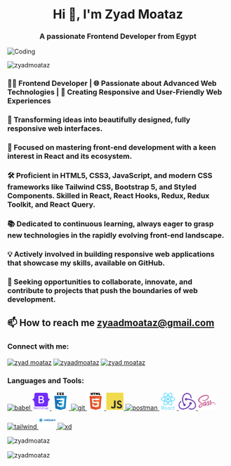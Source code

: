 

<h1 align="center">Hi 👋, I'm Zyad Moataz</h1>
<h3 align="center">A passionate Frontend Developer from Egypt </h3>


<img text-align="center" display="block" width="500px" alt="Coding" src="https://user-images.githubusercontent.com/115187902/230700872-d5f44b85-56c7-4e27-80a4-6e2db901e60c.gif">

<p align="left"> <img src="https://komarev.com/ghpvc/?username=zyadmoataz&label=Profile%20views&color=0e75b6&style=flat" alt="zyadmoataz" /> </p>

### 👨‍💻 Frontend Developer | 🌐 Passionate about Advanced Web Technologies | 🚀 Creating Responsive and User-Friendly Web Experiences

### 🎨 Transforming ideas into beautifully designed, fully responsive web interfaces.

### 🚧 Focused on mastering front-end development with a keen interest in React and its ecosystem.

### 🛠️ Proficient in HTML5, CSS3, JavaScript, and modern CSS frameworks like Tailwind CSS, Bootstrap 5, and Styled Components. Skilled in React, React Hooks, Redux, Redux Toolkit, and React Query.

### 📚 Dedicated to continuous learning, always eager to grasp new technologies in the rapidly evolving front-end landscape.

### 💡 Actively involved in building responsive web applications that showcase my skills, available on GitHub.

### 💼 Seeking opportunities to collaborate, innovate, and contribute to projects that push the boundaries of web development.

## 📫 How to reach me **zyaadmoataz@gmail.com**

<h3 align="left">Connect with me:</h3>
<p align="left">
<a href="https://fb.com/zyad moataz" target="blank"><img align="center" src="https://raw.githubusercontent.com/rahuldkjain/github-profile-readme-generator/master/src/images/icons/Social/facebook.svg" alt="zyad moataz" height="30" width="40" /></a>
<a href="https://instagram.com/zyaadmoataz" target="blank"><img align="center" src="https://raw.githubusercontent.com/rahuldkjain/github-profile-readme-generator/master/src/images/icons/Social/instagram.svg" alt="zyaadmoataz" height="30" width="40" /></a>
<a href="https://linkedin.com/in/zyad moataz" target="blank"><img align="center" src="https://raw.githubusercontent.com/rahuldkjain/github-profile-readme-generator/master/src/images/icons/Social/linked-in-alt.svg" alt="zyad moataz" height="30" width="40" /></a>

</p>

<h3 align="left">Languages and Tools:</h3>
<p align="left"> <a href="https://babeljs.io/" target="_blank" rel="noreferrer"> <img src="https://www.vectorlogo.zone/logos/babeljs/babeljs-icon.svg" alt="babel" width="40" height="40"/> </a> <a href="https://getbootstrap.com" target="_blank" rel="noreferrer"> <img src="https://raw.githubusercontent.com/devicons/devicon/master/icons/bootstrap/bootstrap-plain-wordmark.svg" alt="bootstrap" width="40" height="40"/> </a> <a href="https://www.w3schools.com/css/" target="_blank" rel="noreferrer"> <img src="https://raw.githubusercontent.com/devicons/devicon/master/icons/css3/css3-original-wordmark.svg" alt="css3" width="40" height="40"/> </a> <a href="https://git-scm.com/" target="_blank" rel="noreferrer"> <img src="https://www.vectorlogo.zone/logos/git-scm/git-scm-icon.svg" alt="git" width="40" height="40"/> </a> <a href="https://www.w3.org/html/" target="_blank" rel="noreferrer"> <img src="https://raw.githubusercontent.com/devicons/devicon/master/icons/html5/html5-original-wordmark.svg" alt="html5" width="40" height="40"/> </a> <a href="https://developer.mozilla.org/en-US/docs/Web/JavaScript" target="_blank" rel="noreferrer"> <img src="https://raw.githubusercontent.com/devicons/devicon/master/icons/javascript/javascript-original.svg" alt="javascript" width="40" height="40"/> </a> <a href="https://postman.com" target="_blank" rel="noreferrer"> <img src="https://www.vectorlogo.zone/logos/getpostman/getpostman-icon.svg" alt="postman" width="40" height="40"/> </a> <a href="https://reactjs.org/" target="_blank" rel="noreferrer"> <img src="https://raw.githubusercontent.com/devicons/devicon/master/icons/react/react-original-wordmark.svg" alt="react" width="40" height="40"/> </a> <a href="https://redux.js.org" target="_blank" rel="noreferrer"> <img src="https://raw.githubusercontent.com/devicons/devicon/master/icons/redux/redux-original.svg" alt="redux" width="40" height="40"/> </a> <a href="https://sass-lang.com" target="_blank" rel="noreferrer"> <img src="https://raw.githubusercontent.com/devicons/devicon/master/icons/sass/sass-original.svg" alt="sass" width="40" height="40"/> </a> <a href="https://tailwindcss.com/" target="_blank" rel="noreferrer"> <img src="https://www.vectorlogo.zone/logos/tailwindcss/tailwindcss-icon.svg" alt="tailwind" width="40" height="40"/> </a> <a href="https://webpack.js.org" target="_blank" rel="noreferrer"> <img src="https://raw.githubusercontent.com/devicons/devicon/d00d0969292a6569d45b06d3f350f463a0107b0d/icons/webpack/webpack-original-wordmark.svg" alt="webpack" width="40" height="40"/> </a> <a href="https://www.adobe.com/products/xd.html" target="_blank" rel="noreferrer"> <img src="https://cdn.worldvectorlogo.com/logos/adobe-xd.svg" alt="xd" width="40" height="40"/> </a> </p>



<p><img  width ="500" align="center" src="https://github-readme-stats.vercel.app/api?username=zyadmoataz&show_icons=true&locale=en" alt="zyadmoataz" /></p>
<p><img  width="500" align="center" src="https://github-readme-streak-stats.herokuapp.com/?user=zyadmoataz&" alt="zyadmoataz" /></p>
